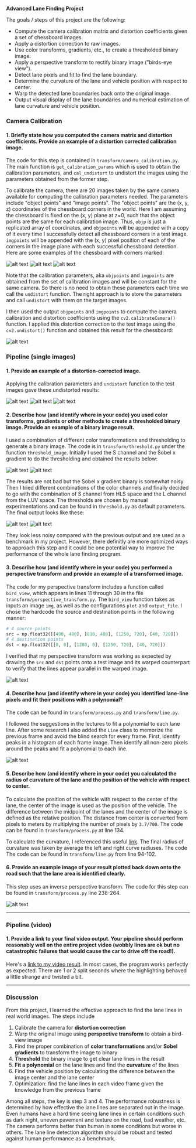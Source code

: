 **Advanced Lane Finding Project**

The goals / steps of this project are the following:

* Compute the camera calibration matrix and distortion coefficients given a set of chessboard images.
* Apply a distortion correction to raw images.
* Use color transforms, gradients, etc., to create a thresholded binary image.
* Apply a perspective transform to rectify binary image ("birds-eye view").
* Detect lane pixels and fit to find the lane boundary.
* Determine the curvature of the lane and vehicle position with respect to center.
* Warp the detected lane boundaries back onto the original image.
* Output visual display of the lane boundaries and numerical estimation of lane curvature and vehicle position.

[//]: # (Image References)

[image1]: ./output_images/calibration_images/comparison1.jpg "Chessboard corner markings"
[image2]: ./output_images/calibration_images/comparison3.jpg "Chessboard corner markings"
[image3]: ./output_images/calibration_images/comparison9.jpg "Chessboard corner markings"
[image4]: ./output_images/undist_images/chess_undist.jpg "Undistorted"

[image5]: ./output_images/undist_images/test_undist_0.jpg "Undistorted 1"
[image6]: ./output_images/undist_images/test_undist_1.jpg "Undistorted 2"
[image7]: ./output_images/undist_images/test_undist_2.jpg "Undistorted 3"

[image8]: ./output_images/thresholded_sx.jpg "thresholded images with s and sobel x binaries"
[image9]: ./output_images/warped_binary_sx.jpg "thresholded images with s and sobel x binaries (warped)"

[image10]: ./output_images/thresholded.jpg "thresholded images with s and l binaries"
[image11]: ./output_images/warped_binary.jpg "thresholded images with s and l binaries (warped)"

[image12]: ./output_images/warp/warp.jpg "Warp Example"

[image13]: ./output_images/fit_lane_lines.png "Fit Visual"

[image14]: ./output_images/highlight_lane.png "Output"


### Camera Calibration

#### 1. Briefly state how you computed the camera matrix and distortion coefficients. Provide an example of a distortion corrected calibration image.

The code for this step is contained in `transform/camera_calibration.py`. The main function is `get_calibration_params` which is used to obtain the calibration parameters, and `cal_undistort` to undistort the images using the parameters obtained from the former step.

To calibrate the camera, there are 20 images taken by the same camera available for computing the calibration parameters needed. The parameters include "object points" and "image points". The "object points" are the (x, y, z) coordinates of the chessboard corners in the world. Here I am assuming the chessboard is fixed on the (x, y) plane at z=0, such that the object points are the same for each calibration image. Thus, `objp` is just a replicated array of coordinates, and `objpoints` will be appended with a copy of it every time I successfully detect all chessboard corners in a test image. `imgpoints` will be appended with the (x, y) pixel position of each of the corners in the image plane with each successful chessboard detection. Here are some examples of the chessboard with corners marked:

![alt text][image1]
![alt text][image2]
![alt text][image3]

Note that the calibration parameters, aka `objpoints` and `imgpoints` are obtained from the set of calibration images and will be constant for the same camera. So there is no need to obtain these parameters each time we call the `undistort` function. The right approach is to store the parameters and call `undistort` with them on the target images.

I then used the output `objpoints` and `imgpoints` to compute the camera calibration and distortion coefficients using the `cv2.calibrateCamera()` function.  I applied this distortion correction to the test image using the `cv2.undistort()` function and obtained this result for the chessboard: 

![alt text][image4]


### Pipeline (single images)

#### 1. Provide an example of a distortion-corrected image.

Applying the calibration parameters and `undistort` function to the test images gave these undistorted results:

![alt text][image5]
![alt text][image6]
![alt text][image7]

#### 2. Describe how (and identify where in your code) you used color transforms, gradients or other methods to create a thresholded binary image.  Provide an example of a binary image result.

I used a combination of different color transformations and thresholding to generate a binary image. The code is in `transform/threshold.py` under the function `threshold_image`. Initially I used the S channel and the Sobel x gradient to do the thresholding and obtained the results below:

![alt text][image8]
![alt text][image9]

The results are not bad but the Sobel x gradient binary is somewhat noisy. Then I tried different combinations of the color channels and finally decided to go with the combination of S channel from HLS space and the L channel from the LUV space. The thresholds are chosen by manual experimentations and can be found in `threshold.py` as default parameters. The final output looks like these:

![alt text][image10]
![alt text][image11]

They look less noisy compared with the previous output and are used as a benchmark in my project. However, there definitly are more optimized ways to approach this step and it could be one potential way to improve the performance of the whole lane finding program.

#### 3. Describe how (and identify where in your code) you performed a perspective transform and provide an example of a transformed image.

The code for my perspective transform includes a function called `bird_view`, which appears in lines 11 through 30 in the file `transform/perspective_transform.py`. The `bird_view` function takes as inputs an image `img`, as well as the configurations `plot` and `output_file`. I chose the hardcode the source and destination points in the following manner:

```python
# 4 source points
src = np.float32([[490, 480], [810, 480], [1250, 720], [40, 720]])
# 4 destination points
dst = np.float32([[0, 0], [1280, 0], [1250, 720], [40, 720]])
```

I verified that my perspective transform was working as expected by drawing the `src` and `dst` points onto a test image and its warped counterpart to verify that the lines appear parallel in the warped image.

![alt text][image12]

#### 4. Describe how (and identify where in your code) you identified lane-line pixels and fit their positions with a polynomial?

The code can be found in `transform/process.py` and `transform/line.py`.

I followed the suggestions in the lectures to fit a polynomial to each lane line. After some research I also added the `Line` class to memorize the previous frame and avoid the blind search for every frame. First, identify peaks in a histogram of each frame image. Then identify all non-zero pixels around the peaks and fit a polynomial to each line.

![alt text][image13]

#### 5. Describe how (and identify where in your code) you calculated the radius of curvature of the lane and the position of the vehicle with respect to center.

To calculate the position of the vehicle with respect to the center of the lane, the center of the image is used as the position of the vehicle. The difference between the midpoint of the lanes and the center of the image is defined as the relative position. The distance from center is converted from pixels to meters by multiplying the number of pixels by `3.7/700`. The code can be found in `transform/process.py` at line 134.

To calculate the curvature, I referenced this useful [link](http://www.intmath.com/applications-differentiation/8-radius-curvature.php). The final radius of curvature was taken by average the left and right curve radiuses. The code The code can be found in `transform/line.py` from line 94-102.

#### 6. Provide an example image of your result plotted back down onto the road such that the lane area is identified clearly.

This step uses an inverse perspective transform. The code for this step can be found in `transform/process.py` line 238-264. 

![alt text][image14]

---

### Pipeline (video)

#### 1. Provide a link to your final video output.  Your pipeline should perform reasonably well on the entire project video (wobbly lines are ok but no catastrophic failures that would cause the car to drive off the road!).

Here's a [link to my video result](https://youtu.be/ag90yBINNS0). In most cases, the program works perfectly as expected. There are 1 or 2 split seconds where the highlighting behaved a little strange and twisted a bit.

---

### Discussion

From this project, I learned the effective approach to find the lane lines in real world images. The steps include

1. Calibrate the camera for **distortion correction**
2. Warp the original image using **perspective transform** to obtain a bird-view image
3. Find the proper combination of **color transformations** and/or **Sobel gradients** to transform the image to binary
4. **Threshold** the binary image to get clear lane lines in the result
5. **Fit a polynomial** on the lane lines and find the **curvature** of the lines
6. Find the vehicle position by calculating the difference between the image center and the lane center
7. Optimization: find the lane lines in each video frame given the knowledge from the previous frame

Among all steps, the key is step 3 and 4. The performance robustness is determined by how effective the lane lines are separated out in the image. Even humans have a hard time seeing lane lines in certain conditions such as dark night, uneven pavement and texture on the road, bad weather, etc. The camera performs better than human in some conditions but worse in others. The lane line detection algorithm should be robust and tested against human performance as a benchmark.

